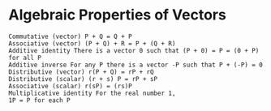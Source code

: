  # Algebraic Properties of Vectors

    Commutative (vector) P + Q = Q + P
    Associative (vector) (P + Q) + R = P + (Q + R)
    Additive identity There is a vector 0 such that (P + 0) = P = (0 + P) for all P
    Additive inverse For any P there is a vector -P such that P + (-P) = 0
    Distributive (vector) r(P + Q) = rP + rQ
    Distributive (scalar) (r + s) P = rP + sP
    Associative (scalar) r(sP) = (rs)P
    Multiplicative identity For the real number 1,
    1P = P for each P
